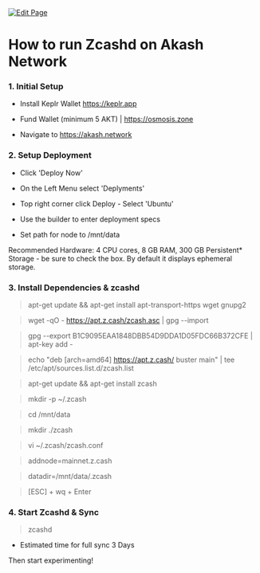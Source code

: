 <a href="https://github.com/zechub/zechub/edit/main/site/guides/How_to_run_zcashd_on_Akash_Network.md" target="_blank">
  <img src="https://img.shields.io/badge/Edit-blue" alt="Edit Page"/>
</a>

# How to run Zcashd on Akash Network 

### 1. Initial Setup 

- Install Keplr Wallet https://keplr.app

- Fund Wallet (minimum 5 AKT) | https://osmosis.zone 

- Navigate to https://akash.network 


### 2. Setup Deployment

- Click 'Deploy Now'

- On the Left Menu select 'Deplyments'

- Top right corner click Deploy - Select 'Ubuntu'

- Use the builder to enter deployment specs

- Set path for node to /mnt/data

Recommended Hardware: 4 CPU cores, 8 GB RAM, 300 GB Persistent* Storage - be sure to check the box. By default it displays ephemeral storage. 



### 3. Install Dependencies & zcashd 

> apt-get update && apt-get install apt-transport-https wget gnupg2

> wget -qO - https://apt.z.cash/zcash.asc | gpg --import

> gpg --export B1C9095EAA1848DBB54D9DDA1D05FDC66B372CFE | apt-key add -

> echo "deb [arch=amd64] https://apt.z.cash/ buster main" | tee /etc/apt/sources.list.d/zcash.list

> apt-get update && apt-get install zcash

> mkdir -p ~/.zcash

> cd /mnt/data 

> mkdir ./zcash

> vi ~/.zcash/zcash.conf

>  addnode=mainnet.z.cash

>  datadir=/mnt/data/.zcash

> [ESC] + wq + Enter


### 4. Start Zcashd & Sync

> zcashd

- Estimated time for full sync 3 Days


Then start experimenting! 

